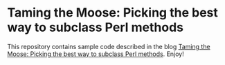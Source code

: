 Taming the Moose: Picking the best way to subclass Perl methods
===============================================================

This repository contains sample code described in the blog
[Taming the Moose: Picking the best way to subclass Perl methods][1].
Enjoy!

[1]: https://phoenixtrap.com/2021/07/13/taming-the-moose-picking-the-best-way-to-subclass-perl-methods/
